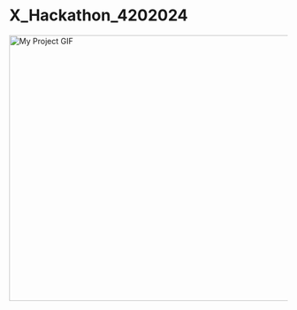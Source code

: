 # X_Hackathon_4202024


<img src="./Logo/Logo_gif2-ezgif.com-video-to-gif-converter.gif" alt="My Project GIF" width="800" height="480">

